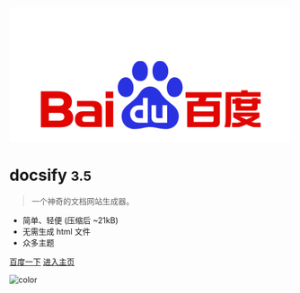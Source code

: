 ![logo](baidu.png)
# docsify <small>3.5</small>

> 一个神奇的文档网站生成器。

- 简单、轻便 (压缩后 ~21kB)
- 无需生成 html 文件
- 众多主题

[百度一下](https://www.baidu.com)
[进入主页](README.md)

![color](#FFC0CB)
